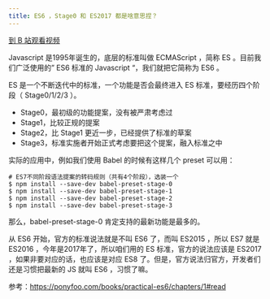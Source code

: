 ```yaml
---
title: ES6 ，Stage0 和 ES2017 都是啥意思捏？
---
```


[到 B 站观看视频](https://www.bilibili.com/video/BV1nT4y1L7eb/)

Javascript 是1995年诞生的，底层的标准叫做 ECMAScript ，简称 ES 。目前我们广泛使用的” ES6 标准的 Javascript “，我们就把它简称为 ES6 。

ES 是一个不断迭代中的标准，一个功能是否会最终进入 ES 标准，要经历四个阶段（ Stage0/1/2/3 ）。

- Stage0，最初级的功能提案，没有被严肃考虑过
- Stage1，比较正规的提案
- Stage2，比 Stage1 更近一步，已经提供了标准的草案
- Stage3，标准实施者开始正式考虑要把这个提案，融入标准之中

实际的应用中，例如我们使用 Babel 的时候有这样几个 preset 可以用：

```
# ES7不同阶段语法提案的转码规则（共有4个阶段），选装一个
$ npm install --save-dev babel-preset-stage-0
$ npm install --save-dev babel-preset-stage-1
$ npm install --save-dev babel-preset-stage-2
$ npm install --save-dev babel-preset-stage-3
```

那么，babel-preset-stage-0 肯定支持的最新功能是最多的。

从 ES6 开始，官方的标准说法就是不叫 ES6 了，而叫 ES2015 ，所以 ES7 就是 ES2016 ，今年是2017年了，所以咱们用的 ES 标准，官方的说法应该是 ES2017 ，如果非要对应的话，也应该是对应 ES8 了。但是，官方说法归官方，开发者们还是习惯把最新的 JS 就叫 ES6 ，习惯了嘛。


参考：https://ponyfoo.com/books/practical-es6/chapters/1#read
